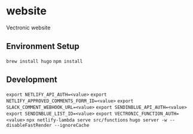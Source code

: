 # website
Vectronic website

## Environment Setup

`brew install hugo`
`npm install`

## Development

`export NETLIFY_API_AUTH=<value>`
`export NETLIFY_APPROVED_COMMENTS_FORM_ID=<value>`
`export SLACK_COMMENT_WEBHOOK_URL=<value>`
`export SENDINBLUE_API_AUTH=<value>`
`export SENDINBLUE_LIST_ID=<value>`
`export VECTRONIC_FUNCTION_AUTH=<value>`
`npx netlify-lambda serve src/functions`
`hugo server -w --disableFastRender --ignoreCache`


